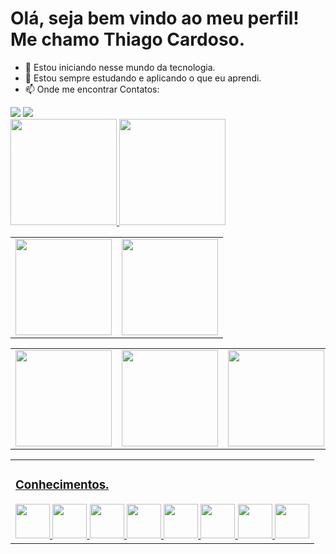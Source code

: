    # Olá, seja bem vindo ao meu perfil! Me chamo Thiago Cardoso.
- 👀 Estou iniciando nesse mundo da tecnologia.
- 🌱 Estou sempre estudando e aplicando o que eu aprendi.
- 📫 Onde me encontrar
Contatos:
<div>
         <a href = "mailto:thgbruno2@gmail.com"><img src="https://img.shields.io/badge/Gmail-D14836?style=for-the-badge&logo=gmail&logoColor=white" target="_blank"></a>
         <a href="https://www.linkedin.com/in/thiago-cardoso-759a75216/" target="_blank"><img src="https://img.shields.io/badge/-LinkedIn-%230077B5?style=for-the-badge&logo=linkedin&logoColor=white" target="_blank"></a>   
</div>

<div>
<a href="https://github.com/tchio1991">
<img height="170em" src="https://github-readme-stats.vercel.app/api/top-langs/?username=tchio1991&layout=compact&show_icons=true&title_color=FF0055&text_color=00FFC8&icon_color=FCEE0C&bg_color=141321&cache_seconds=2300"/>
<img height="170em" src="https://github-readme-stats.vercel.app/api?username=tchio1991&show_icons=true&title_color=FF0055&text_color=00FFC8&icon_color=FCEE0C&bg_color=141321&cache_seconds=2300"/>
</div>
<table><tr><td><img height="154em" src="https://github-profile-summary-cards.vercel.app/api/cards/productive-time?username=tchio1991&theme=2077"/></td><td>
<img height="154em" src="https://github-profile-summary-cards.vercel.app/api/cards/profile-details?username=tchio1991&theme=2077"/></td></tr></table>
<table><tr><td><img height="154em" src="https://github-profile-summary-cards.vercel.app/api/cards/most-commit-language?username=tchio1991&theme=2077"/></td><td>
<img height="154em" src="https://github-profile-summary-cards.vercel.app/api/cards/repos-per-language?username=tchio1991&theme=2077"/></td><td>
<img height="154em" src="https://github-profile-summary-cards.vercel.app/api/cards/stats?username=tchio1991&theme=2077"/></td></tr></table>
    <table><tr><td>
   
 ### Conhecimentos.  
<div>
      <a href="https://www.w3schools.com/html/" title="HTML" target="_blank"><img src="https://cdn-icons-png.flaticon.com/512/919/919827.png" width="55px" height="55px" target="_blank"></a>
      <a href="https://www.w3schools.com/css/default.asp" title="CSS" target="_blank"><img src="https://cdn-icons-png.flaticon.com/512/919/919826.png" width="55px" height="55px" target="_blank"></a>
      <a href="https://www.w3schools.com/js/default.asp" title="JavaScript" target="_blank"><img src="https://cdn-icons-png.flaticon.com/512/5968/5968292.png" width="55px" height="55px" target="_blank"></a>
      <a href="https://www.w3schools.com/php/default.asp" title="PHP" target="_blank"><img src="https://cdn-icons-png.flaticon.com/512/5968/5968332.png" width="55px" height="55px" target="_blank"></a>
      <a href="https://www.w3schools.com/java/default.asp" title="Java" target="_blank"><img src="https://cdn-icons-png.flaticon.com/512/226/226777.png" width="55px" height="55px" target="_blank"></a>
      <a href="https://www.w3schools.com/cs/index.php" title="C#" target="_blank"><img src="https://cdn-icons-png.flaticon.com/512/6132/6132221.png" width="55px" height="55px" target="_blank"></a>
      <a href="https://www.w3schools.com/sql/default.asp" title="SQL" target="_blank"><img src="https://cdn-icons-png.flaticon.com/512/29/29553.png" width="55px" height="55px" target="_blank"></a>
      <a href="https://www.w3schools.com/mysql/default.asp" title="MySQL" target="_blank"><img src="https://cdn-icons-png.flaticon.com/512/919/919836.png" width="55px" height="55px" target="_blank"></a>
</div>

